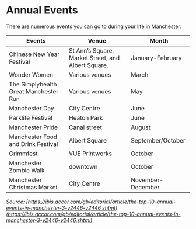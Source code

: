 # Annual Events     
There are numerous events you can go to during your life in Manchester:      

| Events                                | Venue                                               | Month             |
|---------------------------------------|-----------------------------------------------------|-------------------|
| Chinese New Year Festival             | St Ann’s Square, Market Street, and Albert Square.  | January-February  |
| Wonder Women                          | Various venues                                      | March             |
| The Simplyhealth Great Manchester Run | Various venues                                      | May               |
| Manchester Day                        | City Centre                                         | June              |
| Parklife Festival                     | Heaton Park                                         | June              |
| Manchester Pride                      | Canal street                                        | August            |
| Manchester Food and Drink Festival    | Albert Square                                       | September/October |
| Grimmfest                             | VUE Printworks                                      | October           |
| Manchester Zombie Walk                | downtown                                            | October           |
| Manchester Christmas Market           | City Centre                                         | November-December |    

_Source: [https://ibis.accor.com/gb/editorial/article/the-top-10-annual-events-in-manchester-3-v2446-v2446.shtml](https://ibis.accor.com/gb/editorial/article/the-top-10-annual-events-in-manchester-3-v2446-v2446.shtml)_   
